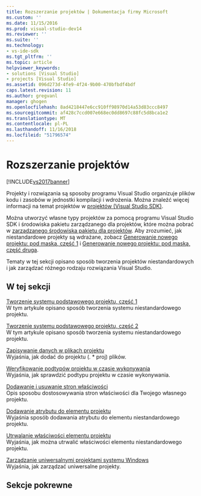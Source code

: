 ```yaml
---
title: Rozszerzanie projektów | Dokumentacja firmy Microsoft
ms.custom: ''
ms.date: 11/15/2016
ms.prod: visual-studio-dev14
ms.reviewer: ''
ms.suite: ''
ms.technology:
- vs-ide-sdk
ms.tgt_pltfrm: ''
ms.topic: article
helpviewer_keywords:
- solutions [Visual Studio]
- projects [Visual Studio]
ms.assetid: 096d273d-4fe9-4f24-9b00-470bfbdf4bdf
caps.latest.revision: 11
ms.author: gregvanl
manager: ghogen
ms.openlocfilehash: 8ad4218447e6cc910ff98970d14a53d83ccc8497
ms.sourcegitcommit: af428c7ccd007e668ec0dd8697c88fc5d8bca1e2
ms.translationtype: MT
ms.contentlocale: pl-PL
ms.lasthandoff: 11/16/2018
ms.locfileid: "51796574"
---
```

# <a name="extending-projects"></a>Rozszerzanie projektów
[!INCLUDE[vs2017banner](../includes/vs2017banner.md)]

Projekty i rozwiązania są sposoby programu Visual Studio organizuje plików kodu i zasobów w jednostki kompilacji i wdrożenia. Można znaleźć więcej informacji na temat projektów w [projektów (Visual Studio SDK)](../extensibility/extending-projects.md).  
  
 Można utworzyć własne typy projektów za pomocą programu Visual Studio SDK i środowiska pakietu zarządzanego dla projektów, które można pobrać w [zarządzanego środowiska pakietu dla projektów](http://mpfproj12.codeplex.com/). Aby zrozumieć, jak niestandardowe projekty są wdrażane, zobacz [Generowanie nowego projektu: pod maską, część 1](../extensibility/internals/new-project-generation-under-the-hood-part-one.md) i [Generowanie nowego projektu: pod maską, część druga](../extensibility/internals/new-project-generation-under-the-hood-part-two.md).  
  
 Tematy w tej sekcji opisano sposób tworzenia projektów niestandardowych i jak zarządzać różnego rodzaju rozwiązania Visual Studio.  
  
## <a name="in-this-section"></a>W tej sekcji  
 [Tworzenie systemu podstawowego projektu, część 1](../extensibility/creating-a-basic-project-system-part-1.md)  
 W tym artykule opisano sposób tworzenia systemu niestandardowego projektu.  
  
 [Tworzenie systemu podstawowego projektu, część 2](../extensibility/creating-a-basic-project-system-part-2.md)  
 W tym artykule opisano sposób tworzenia systemu niestandardowego projektu.  
  
 [Zapisywanie danych w plikach projektu](../extensibility/saving-data-in-project-files.md)  
 Wyjaśnia, jak dodać do projektu (. * proj) plików.  
  
 [Weryfikowanie podtypów projektu w czasie wykonywania](../extensibility/verifying-subtypes-of-a-project-at-run-time.md)  
 Wyjaśnia, jak sprawdzić podtypu projektu w czasie wykonywania.  
  
 [Dodawanie i usuwanie stron właściwości](../extensibility/adding-and-removing-property-pages.md)  
 Opis sposobu dostosowywania stron właściwości dla Twojego własnego projektu.  
  
 [Dodawanie atrybutu do elementu projektu](../extensibility/adding-an-attribute-to-a-project-item.md)  
 Wyjaśnia sposób dodawania atrybutu do elementu niestandardowego projektu.  
  
 [Utrwalanie właściwości elementu projektu](../extensibility/persisting-the-property-of-a-project-item.md)  
 Wyjaśnia, jak można utrwalić właściwości elementu niestandardowego projektu.  
  
 [Zarządzanie uniwersalnymi projektami systemu Windows](../extensibility/managing-universal-windows-projects.md)  
 Wyjaśnia, jak zarządzać uniwersalne projekty.  
  
## <a name="related-sections"></a>Sekcje pokrewne

